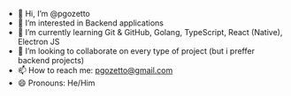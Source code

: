 - 👋 Hi, I’m @pgozetto
- 👀 I’m interested in Backend applications
- 🌱 I’m currently learning Git & GitHub, Golang, TypeScript, React (Native), Electron JS
- 💞️ I’m looking to collaborate on every type of project (but i preffer backend projects)
- 📫 How to reach me: pgozetto@gmail.com
- 😄 Pronouns: He/Him

<!---
pgozetto/pgozetto is a ✨ special ✨ repository because its `README.md` (this file) appears on your GitHub profile.
You can click the Preview link to take a look at your changes.
--->
